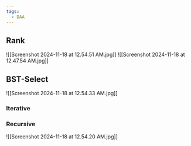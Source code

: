 ```yaml
---
tags:
  - DAA
---
```

## Rank
![[Screenshot 2024-11-18 at 12.54.51 AM.jpg]]
![[Screenshot 2024-11-18 at 12.47.54 AM.jpg]]

## BST-Select

![[Screenshot 2024-11-18 at 12.54.33 AM.jpg]]
### Iterative
### Recursive
![[Screenshot 2024-11-18 at 12.54.20 AM.jpg]]
